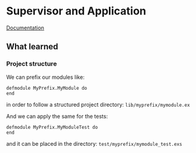 # Supervisor and Application

[Documentation](https://elixir-lang.org/getting-started/mix-otp/supervisor-and-application.html)

## What learned

### Project structure

We can prefix our modules like:

```
defmodule MyPrefix.MyModule do
end
```

in order to follow a structured project directory: `lib/myprefix/mymodule.ex`

And we can apply the same for the tests:

```
defmodule MyPrefix.MyModuleTest do
end
```

and it can be placed in the directory: `test/myprefix/mymodule_test.exs`
